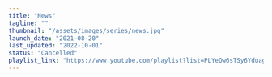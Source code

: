 ```yaml
---
title: "News"
tagline: ""
thumbnail: "/assets/images/series/news.jpg"
launch_date: "2021-08-20"
last_updated: "2022-10-01"
status: "Cancelled"
playlist_link: "https://www.youtube.com/playlist?list=PLYeOw6sTSy6YduagvWa60bnq1N5lXfpV3"
---
```

